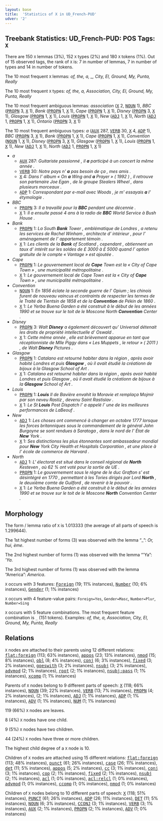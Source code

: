 ```yaml
---
layout: base
title:  'Statistics of X in UD_French-PUD'
udver: '2'
---
```


## Treebank Statistics: UD_French-PUD: POS Tags: `X`

There are 150 `X` lemmas (3%), 152 `X` types (2%) and 180 `X` tokens (1%).
Out of 15 observed tags, the rank of `X` is: 7 in number of lemmas, 7 in number of types and 14 in number of tokens.

The 10 most frequent `X` lemmas: <em>of, the, a, _, City, El, Ground, My, Punta, Really</em>

The 10 most frequent `X` types:  <em>of, the, a, Association, City, El, Ground, My, Punta, Really</em>

The 10 most frequent ambiguous lemmas: <em>association</em> (<tt><a href="fr_pud-pos-X.html">X</a></tt> 2, <tt><a href="fr_pud-pos-NOUN.html">NOUN</a></tt> 1), <em>BBC</em> (<tt><a href="fr_pud-pos-PROPN.html">PROPN</a></tt> 3, <tt><a href="fr_pud-pos-X.html">X</a></tt> 1), <em>Bank</em> (<tt><a href="fr_pud-pos-PROPN.html">PROPN</a></tt> 1, <tt><a href="fr_pud-pos-X.html">X</a></tt> 1), <em>Cape</em> (<tt><a href="fr_pud-pos-PROPN.html">PROPN</a></tt> 1, <tt><a href="fr_pud-pos-X.html">X</a></tt> 1), <em>Disney</em> (<tt><a href="fr_pud-pos-PROPN.html">PROPN</a></tt> 3, <tt><a href="fr_pud-pos-X.html">X</a></tt> 1), <em>Glasgow</em> (<tt><a href="fr_pud-pos-PROPN.html">PROPN</a></tt> 1, <tt><a href="fr_pud-pos-X.html">X</a></tt> 1), <em>Louis</em> (<tt><a href="fr_pud-pos-PROPN.html">PROPN</a></tt> 1, <tt><a href="fr_pud-pos-X.html">X</a></tt> 1), <em>New</em> (<tt><a href="fr_pud-pos-ADJ.html">ADJ</a></tt> 1, <tt><a href="fr_pud-pos-X.html">X</a></tt> 1), <em>North</em> (<tt><a href="fr_pud-pos-ADJ.html">ADJ</a></tt> 1, <tt><a href="fr_pud-pos-PROPN.html">PROPN</a></tt> 1, <tt><a href="fr_pud-pos-X.html">X</a></tt> 1), <em>Ontario</em> (<tt><a href="fr_pud-pos-PROPN.html">PROPN</a></tt> 3, <tt><a href="fr_pud-pos-X.html">X</a></tt> 1)

The 10 most frequent ambiguous types:  <em>a</em> (<tt><a href="fr_pud-pos-AUX.html">AUX</a></tt> 287, <tt><a href="fr_pud-pos-VERB.html">VERB</a></tt> 30, <tt><a href="fr_pud-pos-X.html">X</a></tt> 4, <tt><a href="fr_pud-pos-ADP.html">ADP</a></tt> 1), <em>BBC</em> (<tt><a href="fr_pud-pos-PROPN.html">PROPN</a></tt> 3, <tt><a href="fr_pud-pos-X.html">X</a></tt> 1), <em>Bank</em> (<tt><a href="fr_pud-pos-PROPN.html">PROPN</a></tt> 1, <tt><a href="fr_pud-pos-X.html">X</a></tt> 1), <em>Cape</em> (<tt><a href="fr_pud-pos-PROPN.html">PROPN</a></tt> 1, <tt><a href="fr_pud-pos-X.html">X</a></tt> 1), <em>Convention</em> (<tt><a href="fr_pud-pos-NOUN.html">NOUN</a></tt> 1, <tt><a href="fr_pud-pos-X.html">X</a></tt> 1), <em>Disney</em> (<tt><a href="fr_pud-pos-PROPN.html">PROPN</a></tt> 3, <tt><a href="fr_pud-pos-X.html">X</a></tt> 1), <em>Glasgow</em> (<tt><a href="fr_pud-pos-PROPN.html">PROPN</a></tt> 1, <tt><a href="fr_pud-pos-X.html">X</a></tt> 1), <em>Louis</em> (<tt><a href="fr_pud-pos-PROPN.html">PROPN</a></tt> 1, <tt><a href="fr_pud-pos-X.html">X</a></tt> 1), <em>New</em> (<tt><a href="fr_pud-pos-ADJ.html">ADJ</a></tt> 1, <tt><a href="fr_pud-pos-X.html">X</a></tt> 1), <em>North</em> (<tt><a href="fr_pud-pos-ADJ.html">ADJ</a></tt> 1, <tt><a href="fr_pud-pos-PROPN.html">PROPN</a></tt> 1, <tt><a href="fr_pud-pos-X.html">X</a></tt> 1)


* <em>a</em>
  * <tt><a href="fr_pud-pos-AUX.html">AUX</a></tt> 287: <em>Guitariste passionné , il <b>a</b> participé à un concert la même année .</em>
  * <tt><a href="fr_pud-pos-VERB.html">VERB</a></tt> 30: <em>Notre pays n' <b>a</b> pas besoin de ça , mes amis .</em>
  * <tt><a href="fr_pud-pos-X.html">X</a></tt> 4: <em>Dans l’ album « On <b>a</b> Wing and <b>a</b> Prayer » ( 1992 ) , il retrouve son partenaire Joe Egan , de le groupe Stealers Wheel , dans plusieurs morceaux .</em>
  * <tt><a href="fr_pud-pos-ADP.html">ADP</a></tt> 1: <em>Correspondant par e-mail avec Woods , je m' essayais <b>a</b> l' étymologie .</em>
* <em>BBC</em>
  * <tt><a href="fr_pud-pos-PROPN.html">PROPN</a></tt> 3: <em>Il a travaillé pour la <b>BBC</b> pendant une décennie .</em>
  * <tt><a href="fr_pud-pos-X.html">X</a></tt> 1: <em>Il a ensuite passé 4 ans à la radio de <b>BBC</b> World Service à Bush House .</em>
* <em>Bank</em>
  * <tt><a href="fr_pud-pos-PROPN.html">PROPN</a></tt> 1: <em>La South <b>Bank</b> Tower , emblématique de Londres , a retenu les services de Rachel Winham , architecte d’ intérieur , pour l’ aménagement de l’ appartement témoin .</em>
  * <tt><a href="fr_pud-pos-X.html">X</a></tt> 1: <em>Les clients de la <b>Bank</b> of Scotland , cependant , obtiennent un taux d’ intérêt sur les soldes de £ 3000 à £ 5000 quand l’ option gratuite de le compte « Vantage » est ajoutée .</em>
* <em>Cape</em>
  * <tt><a href="fr_pud-pos-PROPN.html">PROPN</a></tt> 1: <em>Le gouvernement local de <b>Cape</b> Town est la « City of Cape Town » , une municipalité métropolitaine .</em>
  * <tt><a href="fr_pud-pos-X.html">X</a></tt> 1: <em>Le gouvernement local de Cape Town est la « City of <b>Cape</b> Town » , une municipalité métropolitaine .</em>
* <em>Convention</em>
  * <tt><a href="fr_pud-pos-NOUN.html">NOUN</a></tt> 1: <em>En 1856 éclate la seconde guerre de l' Opium ; les chinois furent de nouveau vaincus et contraints de respecter les termes de le Traité de Tientsin de 1858 et de la <b>Convention</b> de Pékin de 1860 .</em>
  * <tt><a href="fr_pud-pos-X.html">X</a></tt> 1: <em>Le Yerba Buena Garden a été construit à le début de les années 1990 et se trouve sur le toit de le Moscone North <b>Convention</b> Center .</em>
* <em>Disney</em>
  * <tt><a href="fr_pud-pos-PROPN.html">PROPN</a></tt> 3: <em>Walt <b>Disney</b> a également découvert qu’ Universal détenait les droits de propriété intellectuelle d' Oswald .</em>
  * <tt><a href="fr_pud-pos-X.html">X</a></tt> 1: <em>Cette même année , elle est brièvement apparue en tant que réceptionniste de Mlle Piggy dans « Les Muppets , le retour » ( 2011 ) , de Walt <b>Disney</b> Pictures .</em>
* <em>Glasgow</em>
  * <tt><a href="fr_pud-pos-PROPN.html">PROPN</a></tt> 1: <em>Catalano est retourné habiter dans la région , après avoir habité Londres et puis <b>Glasgow</b> , où il avait étudié la créationn de bijoux à la Glasgow School of Art .</em>
  * <tt><a href="fr_pud-pos-X.html">X</a></tt> 1: <em>Catalano est retourné habiter dans la région , après avoir habité Londres et puis Glasgow , où il avait étudié la créationn de bijoux à la <b>Glasgow</b> School of Art .</em>
* <em>Louis</em>
  * <tt><a href="fr_pud-pos-PROPN.html">PROPN</a></tt> 1: <em><b>Louis</b> II de Bavière envahit la Moravie et remplaça Mojmír par son neveu Rastiz , devenu Saint Rastislav .</em>
  * <tt><a href="fr_pud-pos-X.html">X</a></tt> 1: <em>Le St <b>Louis</b> Post Dispatch l' a appelé l' une de les meilleures performances de LaBeouf .</em>
* <em>New</em>
  * <tt><a href="fr_pud-pos-ADJ.html">ADJ</a></tt> 1: <em>Les choses ont commencé à changer en octobre 1777 lorsque les forces britanniques sous le commandement de le général John Burgoyne se sont rendues à Saratoga , dans le nord de l' État de <b>New</b> York .</em>
  * <tt><a href="fr_pud-pos-X.html">X</a></tt> 1: <em>Ses distinctionss les plus étonnantes sont ambassadeur mondial pour <b>New</b> York City Health et Hospitals Corporation , et une place à l' école de commerce de Harvard .</em>
* <em>North</em>
  * <tt><a href="fr_pud-pos-ADJ.html">ADJ</a></tt> 1: <em>L' électorat est situé dans le conseil régional de <b>North</b> Kesteven , où 62 % ont voté pour la sortie de UE .</em>
  * <tt><a href="fr_pud-pos-PROPN.html">PROPN</a></tt> 1: <em>Le gouvernement sous le règne de le duc Grafton s' est désintégré en 1770 , permettant à les Tories dirigés par Lord <b>North</b> , le deuxième comte de Guilford , de revenir à le pouvoir .</em>
  * <tt><a href="fr_pud-pos-X.html">X</a></tt> 1: <em>Le Yerba Buena Garden a été construit à le début de les années 1990 et se trouve sur le toit de le Moscone <b>North</b> Convention Center .</em>

## Morphology

The form / lemma ratio of `X` is 1.013333 (the average of all parts of speech is 1.299644).

The 1st highest number of forms (3) was observed with the lemma “_”: <em>Or, hui, ème</em>.

The 2nd highest number of forms (1) was observed with the lemma “'Ya”: <em>'Ya</em>.

The 3rd highest number of forms (1) was observed with the lemma “America”: <em>America</em>.

`X` occurs with 3 features: <tt><a href="fr_pud-feat-Foreign.html">Foreign</a></tt> (19; 11% instances), <tt><a href="fr_pud-feat-Number.html">Number</a></tt> (10; 6% instances), <tt><a href="fr_pud-feat-Gender.html">Gender</a></tt> (1; 1% instances)

`X` occurs with 4 feature-value pairs: `Foreign=Yes`, `Gender=Masc`, `Number=Plur`, `Number=Sing`

`X` occurs with 5 feature combinations.
The most frequent feature combination is `_` (151 tokens).
Examples: <em>of, the, a, Association, City, El, Ground, My, Punta, Really</em>


## Relations

`X` nodes are attached to their parents using 12 different relations: <tt><a href="fr_pud-dep-flat-foreign.html">flat:foreign</a></tt> (113; 63% instances), <tt><a href="fr_pud-dep-appos.html">appos</a></tt> (23; 13% instances), <tt><a href="fr_pud-dep-nmod.html">nmod</a></tt> (15; 8% instances), <tt><a href="fr_pud-dep-obl.html">obl</a></tt> (8; 4% instances), <tt><a href="fr_pud-dep-conj.html">conj</a></tt> (6; 3% instances), <tt><a href="fr_pud-dep-fixed.html">fixed</a></tt> (3; 2% instances), <tt><a href="fr_pud-dep-goeswith.html">goeswith</a></tt> (3; 2% instances), <tt><a href="fr_pud-dep-nsubj.html">nsubj</a></tt> (3; 2% instances), <tt><a href="fr_pud-dep-advmod.html">advmod</a></tt> (2; 1% instances), <tt><a href="fr_pud-dep-root.html">root</a></tt> (2; 1% instances), <tt><a href="fr_pud-dep-nsubj-pass.html">nsubj:pass</a></tt> (1; 1% instances), <tt><a href="fr_pud-dep-xcomp.html">xcomp</a></tt> (1; 1% instances)

Parents of `X` nodes belong to 9 different parts of speech: <tt><a href="fr_pud-pos-X.html">X</a></tt> (118; 66% instances), <tt><a href="fr_pud-pos-NOUN.html">NOUN</a></tt> (39; 22% instances), <tt><a href="fr_pud-pos-VERB.html">VERB</a></tt> (13; 7% instances), <tt><a href="fr_pud-pos-PROPN.html">PROPN</a></tt> (4; 2% instances),  (2; 1% instances), <tt><a href="fr_pud-pos-ADJ.html">ADJ</a></tt> (1; 1% instances), <tt><a href="fr_pud-pos-ADP.html">ADP</a></tt> (1; 1% instances), <tt><a href="fr_pud-pos-ADV.html">ADV</a></tt> (1; 1% instances), <tt><a href="fr_pud-pos-NUM.html">NUM</a></tt> (1; 1% instances)

119 (66%) `X` nodes are leaves.

8 (4%) `X` nodes have one child.

9 (5%) `X` nodes have two children.

44 (24%) `X` nodes have three or more children.

The highest child degree of a `X` node is 10.

Children of `X` nodes are attached using 15 different relations: <tt><a href="fr_pud-dep-flat-foreign.html">flat:foreign</a></tt> (113; 48% instances), <tt><a href="fr_pud-dep-punct.html">punct</a></tt> (61; 26% instances), <tt><a href="fr_pud-dep-case.html">case</a></tt> (26; 11% instances), <tt><a href="fr_pud-dep-det.html">det</a></tt> (11; 5% instances), <tt><a href="fr_pud-dep-appos.html">appos</a></tt> (5; 2% instances), <tt><a href="fr_pud-dep-cc.html">cc</a></tt> (3; 1% instances), <tt><a href="fr_pud-dep-conj.html">conj</a></tt> (3; 1% instances), <tt><a href="fr_pud-dep-cop.html">cop</a></tt> (2; 1% instances), <tt><a href="fr_pud-dep-fixed.html">fixed</a></tt> (2; 1% instances), <tt><a href="fr_pud-dep-nsubj.html">nsubj</a></tt> (2; 1% instances), <tt><a href="fr_pud-dep-acl.html">acl</a></tt> (1; 0% instances), <tt><a href="fr_pud-dep-acl-relcl.html">acl:relcl</a></tt> (1; 0% instances), <tt><a href="fr_pud-dep-advmod.html">advmod</a></tt> (1; 0% instances), <tt><a href="fr_pud-dep-ccomp.html">ccomp</a></tt> (1; 0% instances), <tt><a href="fr_pud-dep-nmod.html">nmod</a></tt> (1; 0% instances)

Children of `X` nodes belong to 10 different parts of speech: <tt><a href="fr_pud-pos-X.html">X</a></tt> (118; 51% instances), <tt><a href="fr_pud-pos-PUNCT.html">PUNCT</a></tt> (61; 26% instances), <tt><a href="fr_pud-pos-ADP.html">ADP</a></tt> (26; 11% instances), <tt><a href="fr_pud-pos-DET.html">DET</a></tt> (11; 5% instances), <tt><a href="fr_pud-pos-NOUN.html">NOUN</a></tt> (6; 3% instances), <tt><a href="fr_pud-pos-CCONJ.html">CCONJ</a></tt> (3; 1% instances), <tt><a href="fr_pud-pos-VERB.html">VERB</a></tt> (3; 1% instances), <tt><a href="fr_pud-pos-AUX.html">AUX</a></tt> (2; 1% instances), <tt><a href="fr_pud-pos-PROPN.html">PROPN</a></tt> (2; 1% instances), <tt><a href="fr_pud-pos-ADV.html">ADV</a></tt> (1; 0% instances)

